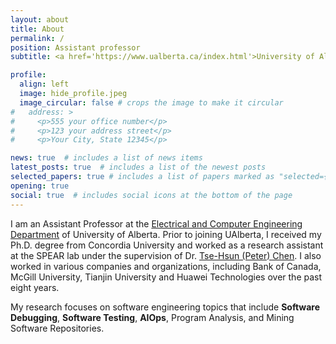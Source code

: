 ```yaml
---
layout: about
title: About
permalink: /
position: Assistant professor
subtitle: <a href='https://www.ualberta.ca/index.html'>University of Alberta</a>, Edmonton, Canada

profile:
  align: left
  image: hide_profile.jpeg
  image_circular: false # crops the image to make it circular
#   address: >
#     <p>555 your office number</p>
#     <p>123 your address street</p>
#     <p>Your City, State 12345</p>

news: true  # includes a list of news items
latest_posts: true  # includes a list of the newest posts
selected_papers: true # includes a list of papers marked as "selected={true}"
opening: true
social: true  # includes social icons at the bottom of the page
---
```


I am an Assistant Professor at the [Electrical and Computer Engineering Department](https://www.ualberta.ca/engineering/electrical-computer-engineering/index.html) of University of Alberta. Prior to joining UAlberta, I received my Ph.D. degree from Concordia University and worked as a research assistant at the SPEAR lab under the supervision of Dr. [Tse-Hsun (Peter) Chen](https://petertsehsun.github.io/). I also worked in various companies and organizations, including Bank of Canada, McGill University, Tianjin University and Huawei Technologies over the past eight years.

My research focuses on software engineering topics that include **Software Debugging**, **Software Testing**, **AIOps**, Program Analysis, and Mining Software Repositories.